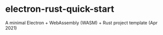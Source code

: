 # electron-rust-quick-start
A minimal Electron + WebAssembly (WASM) + Rust project template (Apr 2021)
